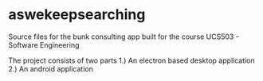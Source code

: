 # aswekeepsearching
Source files for the bunk consulting app built for the course UCS503 - Software Engineering

The project consists of two parts
1.) An electron based desktop application
2.) An android application
